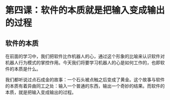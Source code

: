 # 第四课：软件的本质就是把输入变成输出的过程

## 软件的本质

在前面的学习中，我们把软件比作机器人的心，通过这个形象的比喻来认识软件对机器人行为模式的掌控作用。今天我们将要学习机器人的心是如何工作的，也即软件的本质是什么。

我们都听说过点石成金的故事：一个石头被点触之后变成了黄金。这个故事与软件的本质有着异曲同工之处：输入一个普通的东西，输出一个奇妙的结果。而软件的本质，就是把输入变成输出的过程。